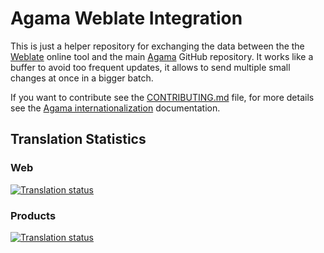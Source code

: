 # Agama Weblate Integration

This is just a helper repository for exchanging the data between the the
[Weblate](https://l10n.opensuse.org/projects/agama/) online tool and the main
[Agama]( https://github.com/openSUSE/agama) GitHub repository. It works like a
buffer to avoid too frequent updates, it allows to send multiple small changes
at once in a bigger batch.

If you want to contribute see the [CONTRIBUTING.md](./CONTRIBUTING.md) file,
for more details see the [Agama internationalization](
https://github.com/openSUSE/agama/blob/master/doc/i18n.md) documentation.

## Translation Statistics

### Web

[![Translation status](https://l10n.opensuse.org/widgets/agama/-/agama-web/multi-auto.svg)](https://l10n.opensuse.org/engage/agama/)

### Products

[![Translation status](https://l10n.opensuse.org/widgets/agama/-/agama-products-master/multi-auto.svg)](https://l10n.opensuse.org/engage/agama/)
